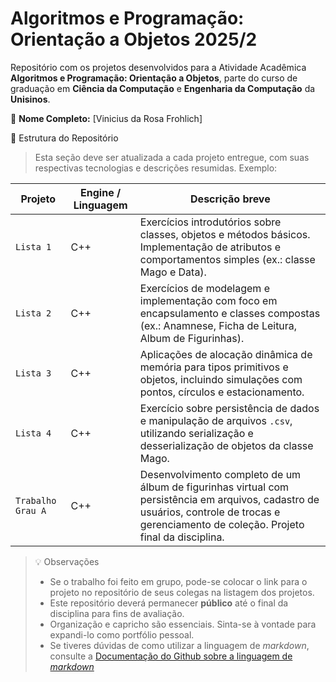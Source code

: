 # Algoritmos e Programação: Orientação a Objetos 2025/2

Repositório com os projetos desenvolvidos para a Atividade Acadêmica **Algoritmos e Programação: Orientação a Objetos**, parte do curso de graduação em **Ciência da Computação** e **Engenharia da Computação** da **Unisinos**.

👤 **Nome Completo:** [Vinicius da Rosa Frohlich]

📂 Estrutura do Repositório

> Esta seção deve ser atualizada a cada projeto entregue, com suas respectivas tecnologias e descrições resumidas. Exemplo:

| Projeto                 | Engine / Linguagem | Descrição breve                             |
| ----------------------- | ------------------ | ------------------------------------------- |
| `Lista 1`       | C++         | Exercícios introdutórios sobre classes, objetos e métodos básicos. Implementação de atributos e comportamentos simples (ex.: classe Mago e Data). |
| `Lista 2` | C++         | Exercícios de modelagem e implementação com foco em encapsulamento e classes compostas (ex.: Anamnese, Ficha de Leitura, Album de Figurinhas). |
| `Lista 3`      | C++   | Aplicações de alocação dinâmica de memória para tipos primitivos e objetos, incluindo simulações com pontos, círculos e estacionamento. |
| `Lista 4`      | C++   | Exercício sobre persistência de dados e manipulação de arquivos `.csv`, utilizando serialização e desserialização de objetos da classe Mago. |
| `Trabalho Grau A`      | C++   | Desenvolvimento completo de um álbum de figurinhas virtual com persistência em arquivos, cadastro de usuários, controle de trocas e gerenciamento de coleção. Projeto final da disciplina. |

> 💡 Observações
> 
> * Se o trabalho foi feito em grupo, pode-se colocar o link para o projeto no repositório de seus colegas na listagem dos projetos. 
> * Este repositório deverá permanecer **público** até o final da disciplina para fins de avaliação.
> * Organização e capricho são essenciais. Sinta-se à vontade para expandi-lo como portfólio pessoal.
> * Se tiveres dúvidas de como utilizar a linguagem de _markdown_, consulte a [Documentação do Github sobre a linguagem de _markdown_](https://docs.github.com/en/get-started/writing-on-github/getting-started-with-writing-and-formatting-on-github/basic-writing-and-formatting-syntax)

